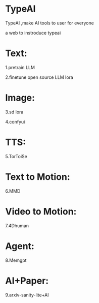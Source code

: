 # TypeAI
TypeAI ,make AI tools to user for  everyone

a web to instroduce typeai

# Text:

1.pretrain LLM

2.finetune open source LLM lora


# Image:

3.sd lora

4.confyui


# TTS:

5.TorToiSe

# Text to Motion:

6.MMD

# Video to Motion:

7.4Dhuman

# Agent:

8.Memgpt


# AI+Paper:

9.arxiv-sanity-lite+AI

